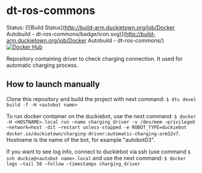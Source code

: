 # dt-ros-commons

Status:
[![Build Status](http://build-arm.duckietown.org/job/Docker Autobuild - dt-ros-commons/badge/icon.svg)](http://build-arm.duckietown.org/job/Docker Autobuild - dt-ros-commons/)
[![Docker Hub](https://img.shields.io/docker/pulls/duckietown/dt-ros-commons.svg)](https://hub.docker.com/r/duckietown/dt-ros-commons)

Repository containing driver to check charging connection. It used for automatic charging process.

## How to launch manually
Clone this repository and build the project with next command: `$ dts devel build -f -H <autobot name>`

To run docker container on the duckiebot, use the next command: `$ docker -H <HOSTNAME>.local run —name charging_driver -v /dev/mem —privileged —network=host -dit —restart unless-stopped -e ROBOT_TYPE=duckiebot docker.io/duckietown/charging-driver:automatic-charging-arm32v7`. Hostname is the name of the bot, for example "autobot03".

If you want to see log info, connect to duckiebot via ssh (use command `$ ssh duckie@<autobot name>.local` and use the next command: `$ docker logs —tail 50 —follow —timestamps charging_driver`
